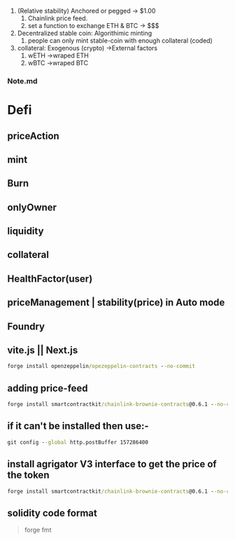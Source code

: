 
1. (Relative stability) Anchored or pegged -> $1.00
    1. Chainlink price feed.
    2. set a function to exchange ETH & BTC -> $$$
2. Decentralized stable coin: Algorithimic minting
    1. people can only mint stable-coin with enough collateral (coded)
3. collateral: Exogenous (crypto) ->External factors
    1. wETH ->wraped ETH
    2. wBTC ->wraped BTC

### Note.md
# Defi
## priceAction
## mint
## Burn
## onlyOwner
## liquidity
## collateral
## HealthFactor(user)
## priceManagement | stability(price) in Auto mode

## Foundry
## vite.js || Next.js

```cmd
forge install openzeppelin/opezeppelin-contracts --no-commit
```

## adding price-feed
```cmd
forge install smartcontractkit/chainlink-brownie-contracts@0.6.1 --no-commit
```

## if it can't be installed then use:-
```cmd
git config --global http.postBuffer 157286400
```



## install agrigator V3 interface to get the price of the token
```cmd
forge install smartcontractkit/chainlink-brownie-contracts@0.6.1 --no-commit
```
## solidity code format
>forge fmt
